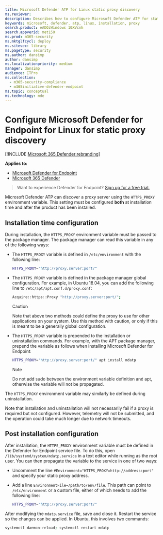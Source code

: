 ```yaml
---
title: Microsoft Defender ATP for Linux static proxy discovery
ms.reviewer: 
description: Describes how to configure Microsoft Defender ATP for static proxy discovery.
keywords: microsoft, defender, atp, linux, installation, proxy
search.product: eADQiWindows 10XVcnh
search.appverid: met150
ms.prod: m365-security
ms.mktglfcycl: deploy
ms.sitesec: library
ms.pagetype: security
ms.author: dansimp
author: dansimp
ms.localizationpriority: medium
manager: dansimp
audience: ITPro
ms.collection: 
  - m365-security-compliance
  - m365initiative-defender-endpoint
ms.topic: conceptual
ms.technology: mde
---
```


# Configure Microsoft Defender for Endpoint for Linux for static proxy discovery

[!INCLUDE [Microsoft 365 Defender rebranding](../../includes/microsoft-defender.md)]


**Applies to:**
- [Microsoft Defender for Endpoint](https://go.microsoft.com/fwlink/p/?linkid=2154037)
- [Microsoft 365 Defender](https://go.microsoft.com/fwlink/?linkid=2118804)

> Want to experience Defender for Endpoint? [Sign up for a free trial.](https://www.microsoft.com/microsoft-365/windows/microsoft-defender-atp?ocid=docs-wdatp-investigateip-abovefoldlink)

Microsoft Defender ATP can discover a proxy server using the ```HTTPS_PROXY``` environment variable. This setting must be configured **both** at installation time and after the product has been installed.

## Installation time configuration

During installation, the ```HTTPS_PROXY``` environment variable must be passed to the package manager. The package manager can read this variable in any of the following ways:

- The ```HTTPS_PROXY``` variable is defined in ```/etc/environment``` with the following line:

    ```bash
    HTTPS_PROXY="http://proxy.server:port/"
    ```

- The `HTTPS_PROXY` variable is defined in the package manager global configuration. For example, in Ubuntu 18.04, you can add the following line to `/etc/apt/apt.conf.d/proxy.conf`:
  
    ```bash
    Acquire::https::Proxy "http://proxy.server:port/";
    ```

    > [!CAUTION]
    > Note that above two methods could define the proxy to use for other applications on your system. Use this method with caution, or only if this is meant to be a generally global configuration.
  
- The `HTTPS_PROXY` variable is prepended to the installation or uninstallation commands. For example, with the APT package manager, prepend the variable as follows when installing Microsoft Defender for Endpoint: 

    ```bash  
    HTTPS_PROXY="http://proxy.server:port/" apt install mdatp
    ```

    > [!NOTE]
    > Do not add sudo between the environment variable definition and apt, otherwise the variable will not be propagated.

The `HTTPS_PROXY` environment variable may similarly be defined during uninstallation.

Note that installation and uninstallation will not necessarily fail if a proxy is required but not configured. However, telemetry will not be submitted, and the operation could take much longer due to network timeouts.

## Post installation configuration
  
After installation, the `HTTPS_PROXY` environment variable must be defined in the Defender for Endpoint service file. To do this, open `/lib/systemd/system/mdatp.service` in a text editor while running as the root user. You can then propagate the variable to the service in one of two ways:

- Uncomment the line `#Environment="HTTPS_PROXY=http://address:port"` and specify your static proxy address.

- Add a line `EnvironmentFile=/path/to/env/file`. This path can point to `/etc/environment` or a custom file, either of which needs to add the following line:
  
    ```bash
    HTTPS_PROXY="http://proxy.server:port/"
    ```

After modifying the `mdatp.service` file, save and close it. Restart the service so the changes can be applied. In Ubuntu, this involves two commands:  

```bash
systemctl daemon-reload; systemctl restart mdatp
```
